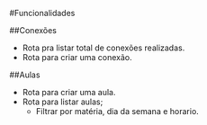 #Funcionalidades

##Conexões

- Rota pra listar total de conexões realizadas.
- Rota para criar uma conexão.

##Aulas

- Rota para criar uma aula.
- Rota para listar aulas;
  - Filtrar por matéria, dia da semana e horario.
